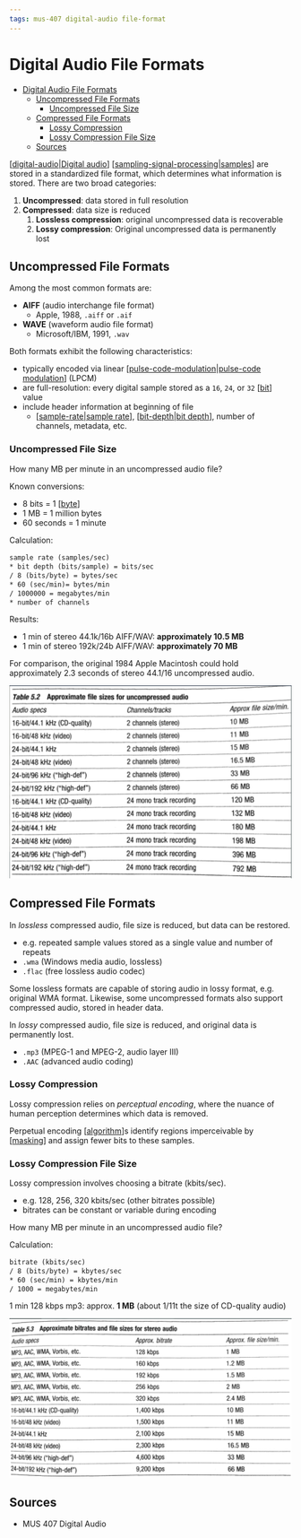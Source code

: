 ```yaml
---
tags: mus-407 digital-audio file-format
---
```


# Digital Audio File Formats

- [Digital Audio File Formats](#digital-audio-file-formats)
  - [Uncompressed File Formats](#uncompressed-file-formats)
    - [Uncompressed File Size](#uncompressed-file-size)
  - [Compressed File Formats](#compressed-file-formats)
    - [Lossy Compression](#lossy-compression)
    - [Lossy Compression File Size](#lossy-compression-file-size)
  - [Sources](#sources)

[[digital-audio|Digital audio]] [[sampling-signal-processing|samples]] are stored in a standardized file format, which determines what information is stored. There are two broad categories:

1. **Uncompressed**: data stored in full resolution
2. **Compressed**: data size is reduced
   1. **Lossless compression**: original uncompressed data is recoverable
   2. **Lossy compression**: Original uncompressed data is permanently lost

## Uncompressed File Formats

Among the most common formats are:

- **AIFF** (audio interchange file format)
  - Apple, 1988, `.aiff` or `.aif`
- **WAVE** (waveform audio file format)
  - Microsoft/IBM, 1991, `.wav`

Both formats exhibit the following characteristics:

- typically encoded via linear [[pulse-code-modulation|pulse-code modulation]] (LPCM)
- are full-resolution: every digital sample stored as a `16`, `24`, or `32` [[bit]] value
- include header information at beginning of file
  - [[sample-rate|sample rate]], [[bit-depth|bit depth]], number of channels, metadata, etc.

### Uncompressed File Size

How many MB per minute in an uncompressed audio file?

Known conversions:

- 8 bits = 1 [[byte]]
- 1 MB = 1 million bytes
- 60 seconds = 1 minute

Calculation:

```text
sample rate (samples/sec)
* bit depth (bits/sample) = bits/sec
/ 8 (bits/byte) = bytes/sec
* 60 (sec/min)= bytes/min
/ 1000000 = megabytes/min
* number of channels
```

Results:

- 1 min of stereo 44.1k/16b AIFF/WAV: **approximately 10.5 MB**
- 1 min of stereo 192k/24b AIFF/WAV: **approximately 70 MB**

For comparison, the original 1984 Apple Macintosh could hold approximately 2.3 seconds of stereo 44.1/16 uncompressed audio.

![Approximate file sizes for uncompressed audio](../public/attachments/uncompressed-audio-file-sizes.png)

## Compressed File Formats

In _lossless_ compressed audio, file size is reduced, but data can be restored.

- e.g. repeated sample values stored as a single value and number of repeats
- `.wma` (Windows media audio, lossless)
- `.flac` (free lossless audio codec)

Some lossless formats are capable of storing audio in lossy format, e.g. original WMA format. Likewise, some uncompressed formats also support compressed audio, stored in header data.

In _lossy_ compressed audio, file size is reduced, and original data is permanently lost.

- `.mp3` (MPEG-1 and MPEG-2, audio layer III)
- `.AAC` (advanced audio coding)

### Lossy Compression

Lossy compression relies on _perceptual encoding_, where the nuance of human perception determines which data is removed.

Perpetual encoding [[algorithm]]s identify regions imperceivable by [[masking]] and assign fewer bits to these samples.

### Lossy Compression File Size

Lossy compression involves choosing a bitrate (kbits/sec).

- e.g. 128, 256, 320 kbits/sec (other bitrates possible)
- bitrates can be constant or variable during encoding

How many MB per minute in an uncompressed audio file?

Calculation:

```text
bitrate (kbits/sec)
/ 8 (bits/byte) = kbytes/sec
* 60 (sec/min) = kbytes/min
/ 1000 = megabytes/min
```

1 min 128 kbps mp3: approx. **1 MB** (about 1/11t the size of CD-quality audio)

![Approximate bitrates and file sizes for stereo audio](../public/attachments/bitrates-and-file-sizes-for-compressed-audio.png)

## Sources

- MUS 407 Digital Audio

[//begin]: # "Autogenerated link references for markdown compatibility"
[digital-audio|Digital audio]: digital-audio "Digital Audio"
[sampling-signal-processing|samples]: sampling-signal-processing "Sampling (Signal Processing)"
[pulse-code-modulation|pulse-code modulation]: pulse-code-modulation "Pulse Code Modulation"
[bit]: bit "Bit"
[sample-rate|sample rate]: sample-rate "Sample Rate"
[bit-depth|bit depth]: bit-depth "Bit Depth"
[byte]: byte "Byte"
[algorithm]: algorithm "Algorithm"
[masking]: masking "Masking"
[//end]: # "Autogenerated link references"
